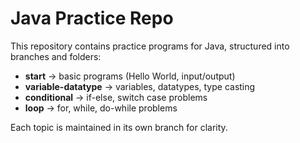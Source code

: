 # Java Practice Repo

This repository contains practice programs for Java, structured into branches and folders:

- **start** → basic programs (Hello World, input/output)
- **variable-datatype** → variables, datatypes, type casting
- **conditional** → if-else, switch case problems
- **loop** → for, while, do-while problems

Each topic is maintained in its own branch for clarity.
